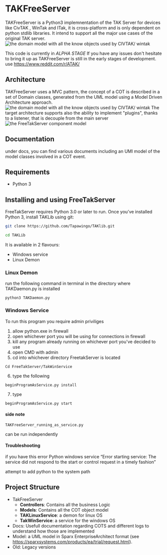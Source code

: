 # TAKFreeServer
TAKFreeServer is a Python3 implemnentation of the TAK Server for devices like CivTAK , WinTak and ITak, it is cross-platform and is only dependent on python stdlib libraries. It intend to support all the major use cases of the original TAK server.
![the domain model with all the know objects used by CIVTAK/ wintak](https://github.com/Tapawingo/TAKlib/blob/master/docs/FreeTakServer%20specs/FreeTak%20Use%20Case%20model.png?raw=true)

This code is currently in *ALPHA STAGE*
If you have any issues don't hesitate to bring it up as TAKFreeServer is still in the early stages of development.
use https://www.reddit.com/r/ATAK/

## Architecture
TAKFreeServer uses a MVC pattern, the concept of a COT is described in a set of Domain classes, generated  from the UML model using a Model Driven Architecture approach.
![the domain model with all the know objects used by CIVTAK/ wintak](https://github.com/Tapawingo/TAKlib/blob/master/docs/FreeTakServer%20specs/FreeTAKServer%20Model.png?raw=true)
The target architecture supports also the ability to implement "plugins", thanks to a listener, that is decouple from the main server
![the FreeTakServer component model](https://github.com/Tapawingo/TAKlib/blob/master/docs/FreeTakServer%20specs/FreeTakServerComponents.png?raw=true)


## Documentation
under docs, you can find various documents including an UMl model of the model classes involved in a COT event.

## Requirements
- Python 3

## Installing and using FreeTakServer
FreeTakServer  requires Python 3.0 or later to run. Once you’ve installed Python 3, install TAKLib using git:

```bash
git clone https://github.com/Tapawingo/TAKlib.git

cd TAKLib
```

It is available in 2 flavours:
- Windows service
- Linux Demon

### Linux Demon

run the following command in terminal in the directory where TAKDaemon.py is installed
```
python3 TAKDaemon.py
```

### Windows Service
To run this program you require admin priviliges

1. allow python.exe in firewall
2. open whichever port you will be using for connections in firewall
3. kill any program already running on whichever port you've decided to use
4. open CMD with admin
5. cd into whichever directory FreetakServer is located
```
Cd FreeTakServer/TakWinService
```
6. type the following 
```
beginProgramAsService.py install
```
7. type 
```
beginProgramAsService.py start
```

#### side note 
```
TAKFreeServer_running_as_service.py
```
can be run independently 

#### Troubleshooting
if you have this error Python windows service “Error starting service: The service did not respond to the start or control request in a timely fashion”

attempt to add python to the system path

##  Project Structure
- TakFreeServer
  - **Controllers**: Contains all the business Logic
  - **Models**: Contains all the COT object model
  - **TAKLinuxService**:   a demon for linux OS
  -  **TakWinService**: a service for the windows OS 
- Docs: Usefull documentation regarding COTS and different logs to understand how those are implemented
- Model: a UML model in Sparx EnterpriseArchitect format (see https://sparxsystems.com/products/ea/trial/request.html). 
- Old: Legacy versions

